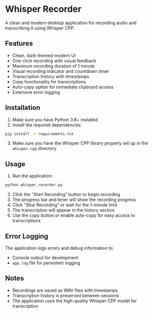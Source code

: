# Whisper Recorder

A clean and modern desktop application for recording audio and transcribing it using Whisper CPP.

## Features

- Clean, dark-themed modern UI
- One-click recording with visual feedback
- Maximum recording duration of 1 minute
- Visual recording indicator and countdown timer
- Transcription history with timestamps
- Copy functionality for transcriptions
- Auto-copy option for immediate clipboard access
- Extensive error logging

## Installation

1. Make sure you have Python 3.8+ installed
2. Install the required dependencies:
```bash
pip install -r requirements.txt
```

3. Make sure you have the Whisper CPP library properly set up in the `whisper.cpp` directory

## Usage

1. Run the application:
```bash
python whisper_recorder.py
```

2. Click the "Start Recording" button to begin recording
3. The progress bar and timer will show the recording progress
4. Click "Stop Recording" or wait for the 1-minute limit
5. The transcription will appear in the history section
6. Use the copy button or enable auto-copy for easy access to transcriptions

## Error Logging

The application logs errors and debug information to:
- Console output for development
- `app.log` file for persistent logging

## Notes

- Recordings are saved as WAV files with timestamps
- Transcription history is preserved between sessions
- The application uses the high-quality Whisper CPP model for transcription 